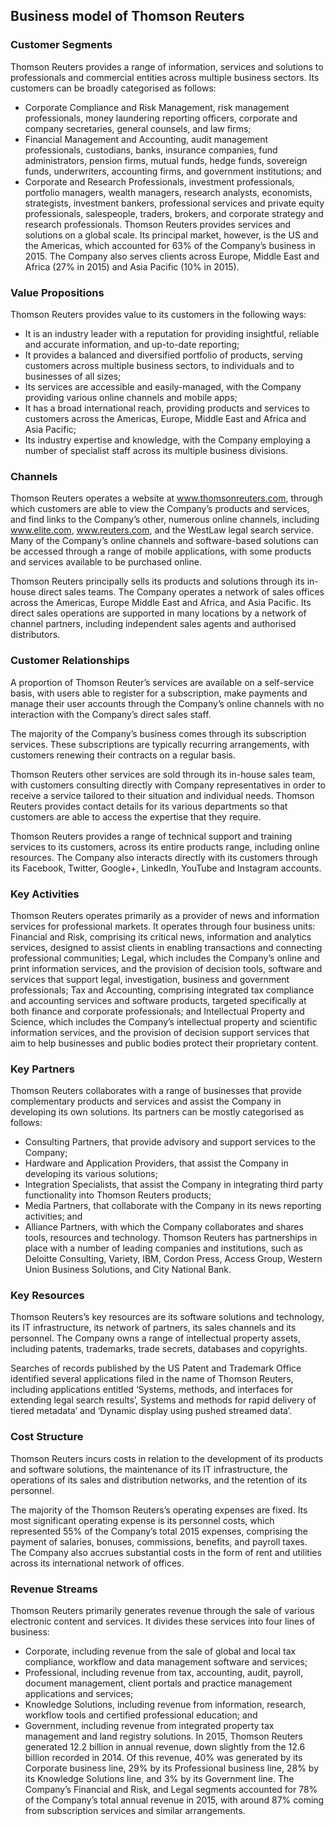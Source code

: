 Business model of Thomson Reuters
---------------------------------

 ### Customer Segments

 Thomson Reuters provides a range of information, services and solutions to professionals and commercial entities across multiple business sectors. Its customers can be broadly categorised as follows:

  * Corporate Compliance and Risk Management, risk management professionals, money laundering reporting officers, corporate and company secretaries, general counsels, and law firms;
 * Financial Management and Accounting, audit management professionals, custodians, banks, insurance companies, fund administrators, pension firms, mutual funds, hedge funds, sovereign funds, underwriters, accounting firms, and government institutions; and
 * Corporate and Research Professionals, investment professionals, portfolio managers, wealth managers, research analysts, economists, strategists, investment bankers, professional services and private equity professionals, salespeople, traders, brokers, and corporate strategy and research professionals.
  Thomson Reuters provides services and solutions on a global scale. Its principal market, however, is the US and the Americas, which accounted for 63% of the Company’s business in 2015. The Company also serves clients across Europe, Middle East and Africa (27% in 2015) and Asia Pacific (10% in 2015).

 ### Value Propositions

 Thomson Reuters provides value to its customers in the following ways:

  * It is an industry leader with a reputation for providing insightful, reliable and accurate information, and up-to-date reporting;
 * It provides a balanced and diversified portfolio of products, serving customers across multiple business sectors, to individuals and to businesses of all sizes;
 * Its services are accessible and easily-managed, with the Company providing various online channels and mobile apps;
 * It has a broad international reach, providing products and services to customers across the Americas, Europe, Middle East and Africa and Asia Pacific;
 * Its industry expertise and knowledge, with the Company employing a number of specialist staff across its multiple business divisions.
  ### Channels

 Thomson Reuters operates a website at www.thomsonreuters.com, through which customers are able to view the Company’s products and services, and find links to the Company’s other, numerous online channels, including www.elite.com, www.reuters.com, and the WestLaw legal search service. Many of the Company’s online channels and software-based solutions can be accessed through a range of mobile applications, with some products and services available to be purchased online.

 Thomson Reuters principally sells its products and solutions through its in-house direct sales teams. The Company operates a network of sales offices across the Americas, Europe Middle East and Africa, and Asia Pacific. Its direct sales operations are supported in many locations by a network of channel partners, including independent sales agents and authorised distributors.

 ### Customer Relationships

 A proportion of Thomson Reuter’s services are available on a self-service basis, with users able to register for a subscription, make payments and manage their user accounts through the Company’s online channels with no interaction with the Company’s direct sales staff.

 The majority of the Company’s business comes through its subscription services. These subscriptions are typically recurring arrangements, with customers renewing their contracts on a regular basis.

 Thomson Reuters other services are sold through its in-house sales team, with customers consulting directly with Company representatives in order to receive a service tailored to their situation and individual needs. Thomson Reuters provides contact details for its various departments so that customers are able to access the expertise that they require.

 Thomson Reuters provides a range of technical support and training services to its customers, across its entire products range, including online resources. The Company also interacts directly with its customers through its Facebook, Twitter, Google+, LinkedIn, YouTube and Instagram accounts.

 ### Key Activities

 Thomson Reuters operates primarily as a provider of news and information services for professional markets. It operates through four business units: Financial and Risk, comprising its critical news, information and analytics services, designed to assist clients in enabling transactions and connecting professional communities; Legal, which includes the Company’s online and print information services, and the provision of decision tools, software and services that support legal, investigation, business and government professionals; Tax and Accounting, comprising integrated tax compliance and accounting services and software products, targeted specifically at both finance and corporate professionals; and Intellectual Property and Science, which includes the Company’s intellectual property and scientific information services, and the provision of decision support services that aim to help businesses and public bodies protect their proprietary content.

 ### Key Partners

 Thomson Reuters collaborates with a range of businesses that provide complementary products and services and assist the Company in developing its own solutions. Its partners can be mostly categorised as follows:

  * Consulting Partners, that provide advisory and support services to the Company;
 * Hardware and Application Providers, that assist the Company in developing its various solutions;
 * Integration Specialists, that assist the Company in integrating third party functionality into Thomson Reuters products;
 * Media Partners, that collaborate with the Company in its news reporting activities; and
 * Alliance Partners, with which the Company collaborates and shares tools, resources and technology.
  Thomson Reuters has partnerships in place with a number of leading companies and institutions, such as Deloitte Consulting, Variety, IBM, Cordon Press, Access Group, Western Union Business Solutions, and City National Bank.

 ### Key Resources

 Thomson Reuters’s key resources are its software solutions and technology, its IT infrastructure, its network of partners, its sales channels and its personnel. The Company owns a range of intellectual property assets, including patents, trademarks, trade secrets, databases and copyrights.

 Searches of records published by the US Patent and Trademark Office identified several applications filed in the name of Thomson Reuters, including applications entitled ‘Systems, methods, and interfaces for extending legal search results’, Systems and methods for rapid delivery of tiered metadata’ and ‘Dynamic display using pushed streamed data’.

 ### Cost Structure

 Thomson Reuters incurs costs in relation to the development of its products and software solutions, the maintenance of its IT infrastructure, the operations of its sales and distribution networks, and the retention of its personnel.

 The majority of the Thomson Reuters’s operating expenses are fixed. Its most significant operating expense is its personnel costs, which represented 55% of the Company’s total 2015 expenses, comprising the payment of salaries, bonuses, commissions, benefits, and payroll taxes. The Company also accrues substantial costs in the form of rent and utilities across its international network of offices.

 ### Revenue Streams

 Thomson Reuters primarily generates revenue through the sale of various electronic content and services. It divides these services into four lines of business:

  * Corporate, including revenue from the sale of global and local tax compliance, workflow and data management software and services;
 * Professional, including revenue from tax, accounting, audit, payroll, document management, client portals and practice management applications and services;
 * Knowledge Solutions, including revenue from information, research, workflow tools and certified professional education; and
 * Government, including revenue from integrated property tax management and land registry solutions.
  In 2015, Thomson Reuters generated 12.2 billion in annual revenue, down slightly from the 12.6 billion recorded in 2014. Of this revenue, 40% was generated by its Corporate business line, 29% by its Professional business line, 28% by its Knowledge Solutions line, and 3% by its Government line. The Company’s Financial and Risk, and Legal segments accounted for 78% of the Company’s total annual revenue in 2015, with around 87% coming from subscription services and similar arrangements.